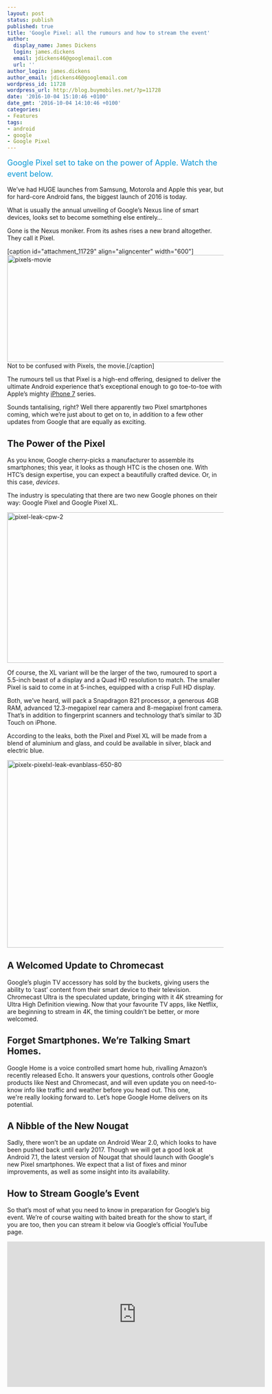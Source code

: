 ```yaml
---
layout: post
status: publish
published: true
title: 'Google Pixel: all the rumours and how to stream the event'
author:
  display_name: James Dickens
  login: james.dickens
  email: jdickens46@googlemail.com
  url: ''
author_login: james.dickens
author_email: jdickens46@googlemail.com
wordpress_id: 11728
wordpress_url: http://blog.buymobiles.net/?p=11728
date: '2016-10-04 15:10:46 +0100'
date_gmt: '2016-10-04 14:10:46 +0100'
categories:
- Features
tags:
- android
- google
- Google Pixel
---
```

<p><span class="postStandFirst" style="color: #0896d5; line-height: 26px; font-size: 18px;">Google Pixel set to take on the power of Apple. Watch the event below.</span></p>
<p>We&rsquo;ve had HUGE launches from Samsung, Motorola and Apple this year, but for hard-core Android fans, the biggest launch of 2016 is today.</p>
<p>What is usually the annual unveiling of Google&rsquo;s Nexus line of smart devices, looks set to become something else entirely&hellip;</p>
<p>Gone is the Nexus moniker. From its ashes rises a new brand altogether. They call it Pixel.</p>
<p>[caption id="attachment_11729" align="aligncenter" width="600"]<img class="wp-image-11729" src="https://a1comms-blog-buymobiles.storage.googleapis.com/2016/10/Pixels-Movie.gif" alt="pixels-movie" width="600" height="249" /> Not to be confused with Pixels, the movie.[/caption]</p>
<p>The rumours tell us that Pixel is a high-end offering, designed to deliver the ultimate Android experience that&rsquo;s exceptional enough to go toe-to-toe with Apple&rsquo;s mighty <a href="http://www.buymobiles.net/apple/iphone-7-32gb-black">iPhone 7</a> series.</p>
<p>Sounds tantalising, right? Well there apparently two Pixel smartphones coming, which we&rsquo;re just about to get on to, in addition to a few other updates from Google that are equally as exciting.</p>
<h2>The Power of the Pixel</h2>
<p>As you know, Google cherry-picks a manufacturer to assemble its smartphones; this year, it looks as though HTC is the chosen one. With HTC&rsquo;s design expertise, you can expect a beautifully crafted device. Or, in this case, <em>devices</em>.</p>
<p>The industry is speculating that there are two new Google phones on their way: Google Pixel and Google Pixel XL.</p>
<p><img class="aligncenter wp-image-11730" src="https://a1comms-blog-buymobiles.storage.googleapis.com/2016/10/pixel-leak-cpw-2.jpg" alt="pixel-leak-cpw-2" width="600" height="350" /></p>
<p>Of course, the XL variant will be the larger of the two, rumoured to sport a 5.5-inch beast of a display and a Quad HD resolution to match. The smaller Pixel is said to come in at 5-inches, equipped with a crisp Full HD display.</p>
<p>Both, we&rsquo;ve heard, will pack a Snapdragon 821 processor, a generous 4GB RAM, advanced 12.3-megapixel rear camera and 8-megapixel front camera. That&rsquo;s in addition to fingerprint scanners and technology that&rsquo;s similar to 3D Touch on iPhone.</p>
<p>According to the leaks, both the Pixel and Pixel XL will be made from a blend of aluminium and glass, and could be available in silver, black and electric blue.</p>
<p><img class="aligncenter wp-image-11731" src="https://a1comms-blog-buymobiles.storage.googleapis.com/2016/10/PixelX-PixelXL-LEAK-EvanBlass-650-80.jpg" alt="pixelx-pixelxl-leak-evanblass-650-80" width="600" height="436" /></p>
<h2>A Welcomed Update to Chromecast</h2>
<p>Google&rsquo;s plugin TV accessory has sold by the buckets, giving users the ability to &lsquo;cast&rsquo; content from their smart device to their television. Chromecast Ultra is the speculated update, bringing with it 4K streaming for Ultra High Definition viewing. Now that your favourite TV apps, like Netflix, are beginning to stream in 4K, the timing couldn&rsquo;t be better, or more welcomed.</p>
<h2>Forget Smartphones. We&rsquo;re Talking Smart Homes.</h2>
<p>Google Home is a voice controlled smart home hub, rivalling Amazon&rsquo;s recently released Echo. It answers your questions, controls other Google products like Nest and Chromecast, and will even update you on need-to-know info like traffic and weather before you head out. This one, we're&nbsp;really looking forward to. Let&rsquo;s hope Google Home delivers on its potential.</p>
<h2>A Nibble of the New Nougat</h2>
<p>Sadly, there won&rsquo;t be an update on Android Wear 2.0, which looks to have been pushed back until early 2017. Though we will get a good look at Android 7.1, the latest version of Nougat that should launch with Google's new Pixel smartphones. We expect that a list of fixes and minor improvements, as well as some insight into its availability.</p>
<h2>How to Stream Google&rsquo;s Event</h2>
<p>So that&rsquo;s most of what you need to know in preparation for Google&rsquo;s big event. We&rsquo;re of course waiting with baited breath for the show to start, if you are too, then you can stream it below via Google&rsquo;s official YouTube page.</p>
<p><iframe src="https://www.youtube.com/embed/q4y0KOeXViI" width="600" height="338" frameborder="0" allowfullscreen="allowfullscreen"></iframe></p>
